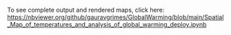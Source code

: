 To see complete output and rendered maps, click here:
https://nbviewer.org/github/gauravgrimes/GlobalWarming/blob/main/Spatial_Map_of_temperatures_and_analysis_of_global_warming_deploy.ipynb
